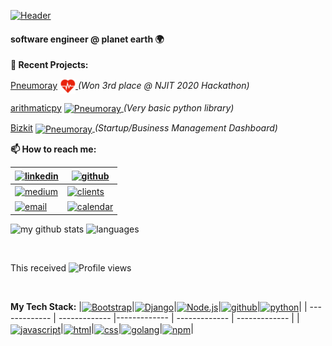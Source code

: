 <!--### Hi there 👋


**vladyslavnUA/vladyslavnUA** is a ✨ _special_ ✨ repository because its `README.md` (this file) appears on your GitHub profile.

Here are some ideas to get you started:



- 🔭 I’m currently working on ...
  
- 🌱 I’m currently learning ...
- 👯 I’m looking to collaborate on ...
- 🤔 I’m looking for help with ...
- 💬 Ask me about ...
- 📫 How to reach me: ...
- 😄 Pronouns: ...
- ⚡ Fun fact: ...
-->
[![Header](https://i.imgur.com/yjy0IJx.jpg "Vladyslav Nykoliuk")](http://ezweb.me/)
#### software engineer @ planet earth 🌍  

**🔭 Recent Projects:**
<br>

[Pneumoray](https://www.pneumoray.tech)
<a href="https://www.pneumoray.tech">
  <img align="center" alt="Pneumoray" width="25px" src="https://raw.githubusercontent.com/Pneumoray/hackNJITproject/main/img/pneumoray-logo2.png" /> 
</a>
<i>(Won 3rd place @ NJIT 2020 Hackathon)</i>

<!-- [Web.io](https://anbellouzi.github.io/web.io/)
<a href="https://anbellouzi.github.io/web.io/">
  <img align="center" alt="Pneumoray" width="25px" src="https://www.flaticon.com/svg/static/icons/svg/1055/1055687.svg" /> 
</a>
<i>(Voice recognition website builder)</i>
-->

[arithmaticpy](https://pypi.org/project/arithmaticpy/)
<a href="https://pypi.org/project/arithmaticpy/">
  <img align="center" alt="Pneumoray" width="25px" src="https://www.flaticon.com/svg/static/icons/svg/2570/2570575.svg" /> 
</a>
<i>(Very basic python library)</i>

[Bizkit](https://bizkit-tech.herokuapp.com/)
<a href="https://bizkit-tech.herokuapp.com/">
  <img align="center" alt="Pneumoray" width="25px" src="https://www.flaticon.com/svg/static/icons/svg/921/921591.svg" /> 
</a>
<i>(Startup/Business Management Dashboard)</i>

**📫 How to reach me:**

|<a href="https://www.linkedin.com/in/vladyslav-nykoliuk/"><img align="center" alt="linkedin" width="30px" src="https://www.flaticon.com/svg/static/icons/svg/174/174857.svg"/></a>  | <a href="https://github.com/vladyslavnUA"><img align="center" alt="github" width="30px" src="https://image.flaticon.com/icons/png/512/25/25231.png"/></a> |
| ------------- | ------------- |
|<a href="http://medium.com/@vladyslav.nykoliuk/"><img align="center" alt="medium" width="30px" src="https://www.flaticon.com/svg/static/icons/svg/2111/2111543.svg"/></a>  | <a href="http://ezweb.me/portfolio.html"><img align="center" alt="clients" width="30px" src="https://www.flaticon.com/svg/static/icons/svg/2920/2920277.svg"/></a>  |
| <a href="mailto:vladyslavn@yahoo.com?subject=Hi!"><img align="center" alt="email" width="30px" src="https://www.flaticon.com/svg/static/icons/svg/3721/3721749.svg"/></a>  | <a href="https://calendly.com/ezweb/15min?month=2020-11"><img align="center" alt="calendar" width="35px" src="https://www.flaticon.com/svg/static/icons/svg/2693/2693507.svg"/></a> |



<p align="left">
<img src="https://github-readme-stats.vercel.app/api?username=vladyslavnUA&show_icons=true&title_color=fff&icon_color=ffbb00&text_color=9f9f9f&bg_color=151515" alt="my github stats" width="445"/>&nbsp;<img src="https://github-readme-stats.vercel.app/api/top-langs/?username=vladyslavnUA&layout=compact&show_icons=true&title_color=fff&icon_color=fc8930&text_color=9f9f9f&bg_color=151515" alt="languages" height="176">
</p>

<br>

This received 
![Profile views](https://gpvc.arturio.dev/vladyslavnUA)

<br>

**My Tech Stack:**
|<a href="https://getbootstrap.com/"><img align="center" alt="Bootstrap" width="45px" src="https://obscureproblemsandgotchas.com/wp-content/uploads/2018/06/bootstrap-stack-e1530246058846.png"/></a>|<a href="https://www.djangoproject.com/"><img align="center" alt="Django" width="40px" src="https://verbose-equals-true.gitlab.io/django-postgres-vue-gitlab-ecs/django.jpg" /></a>|<a href="https://www.javascript.com/"><img align="center" alt="Node.js" width="35px" src="https://seeklogo.com/images/N/nodejs-logo-FBE122E377-seeklogo.com.png" /></a>|<a href="https://github.com/"><img align="center" alt="github" width="40px" src="https://image.flaticon.com/icons/png/512/25/25231.png"/></a>|<a href="https://www.python.org/"><img align="center" alt="python" width="40px" src="https://upload.wikimedia.org/wikipedia/commons/thumb/c/c3/Python-logo-notext.svg/768px-Python-logo-notext.svg.png"/></a>|
| ------------- | ------------- |-------------   | ------------- | ------------- |
|<a href="https://www.javascript.com/"><img align="center" alt="javascript" width="35px" src="https://e7.pngegg.com/pngimages/602/440/png-clipart-javascript-open-logo-number-js-angle-text.png"/></a>|<a href="https://www.html5.com/"><img align="center" alt="html" width="35px" src="https://upload.wikimedia.org/wikipedia/commons/thumb/3/38/HTML5_Badge.svg/600px-HTML5_Badge.svg.png"/></a>|<a href="https://www.w3schools.com/css/"><img align="center" alt="css" width="35px" src="https://ucarecdn.com/f49e8fc4-876f-49ef-934f-89812fc4125e/"/></a>|<a href="https://golang.org/"><img align="center" alt="golang" width="40px" src="https://upload.wikimedia.org/wikipedia/commons/thumb/0/05/Go_Logo_Blue.svg/1280px-Go_Logo_Blue.svg.png"/></a>|<a href="https://www.npmjs.com/"><img align="center" alt="npm" width="40px" src="https://upload.wikimedia.org/wikipedia/commons/thumb/d/db/Npm-logo.svg/800px-Npm-logo.svg.png"/></a>|


